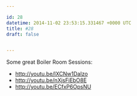 ```yaml
---

id: 28
datetime: 2014-11-02 23:53:15.331467 +0000 UTC
title: #28
draft: false


---
```


Some great Boiler Room Sessions:

 - http://youtu.be/lXCNw1DaIzo
 - http://youtu.be/nXjsFiEbO8E
 - http://youtu.be/ECfxP6OpsNU

